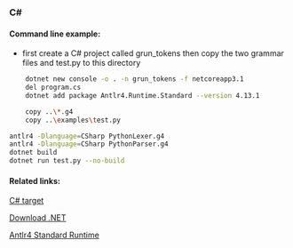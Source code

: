 ### C#

#### Command line example:
- first create a C# project called grun_tokens then copy the two grammar files and test.py to this directory
```bash
    dotnet new console -o . -n grun_tokens -f netcoreapp3.1
    del program.cs
    dotnet add package Antlr4.Runtime.Standard --version 4.13.1
```

```bash
    copy ..\*.g4
    copy ..\examples\test.py
```

```bash
antlr4 -Dlanguage=CSharp PythonLexer.g4
antlr4 -Dlanguage=CSharp PythonParser.g4
dotnet build
dotnet run test.py --no-build
```

#### Related links:
[C# target](https://github.com/antlr/antlr4/blob/dev/doc/csharp-target.md)

[Download .NET](https://dotnet.microsoft.com/en-us/download)

[Antlr4 Standard Runtime](https://www.nuget.org/packages/Antlr4.Runtime.Standard/)
